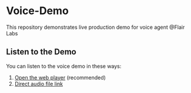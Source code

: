 # Voice-Demo

This repository demonstrates live production demo for voice agent @Flair Labs

## Listen to the Demo

You can listen to the voice demo in these ways:

1. [Open the web player](https://jeffreyzhanghc.github.io/Voice-Demo/) (recommended)
2. [Direct audio file link](https://jeffreyzhanghc.github.io/Voice-Demo/voice_demo.mp3)

